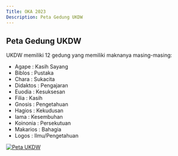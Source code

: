 ```yaml
---
Title: OKA 2023
Description: Peta Gedung UKDW
---
```


## Peta Gedung UKDW

UKDW memiliki 12 gedung yang memiliki maknanya masing-masing:
* Agape : Kasih Sayang 
* Biblos : Pustaka
* Chara : Sukacita
* Didaktos : Pengajaran
* Euodia : Kesuksesan
* Filia : Kasih
* Gnosis : Pengetahuan
* Hagios : Kekudusan
* Iama : Kesembuhan
* Koinonia : Persekutuan
* Makarios : Bahagia
* Logos : Ilmu/Pengetahuan

[![Peta UKDW](%base_url%/assets/images/peta.jpg)](%base_url%/assets/images/peta.jpg)
